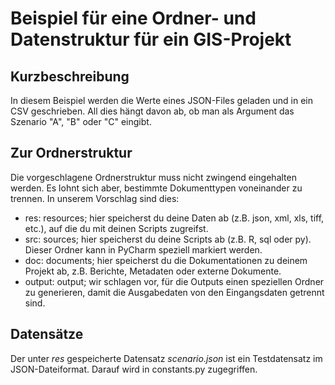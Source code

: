 # Beispiel für eine Ordner- und Datenstruktur für ein GIS-Projekt

## Kurzbeschreibung
In diesem Beispiel werden die Werte eines JSON-Files geladen und in ein CSV geschrieben. All dies hängt davon ab, ob man als Argument das Szenario "A", "B" oder "C" eingibt. 

## Zur Ordnerstruktur
Die vorgeschlagene Ordnerstruktur muss nicht zwingend eingehalten werden. Es lohnt sich aber, bestimmte Dokumenttypen voneinander zu trennen. In unserem Vorschlag sind dies:
- res: resources; hier speicherst du deine Daten ab (z.B. json, xml, xls, tiff, etc.), auf die du mit deinen Scripts zugreifst. 
- src: sources; hier speicherst du deine Scripts ab (z.B. R, sql oder py). Dieser Ordner kann in PyCharm speziell markiert werden. 
- doc: documents; hier speicherst du die Dokumentationen zu deinem Projekt ab, z.B. Berichte, Metadaten oder externe Dokumente. 
- output: output; wir schlagen vor, für die Outputs einen speziellen Ordner zu generieren, damit die Ausgabedaten von den Eingangsdaten getrennt sind. 

## Datensätze
Der unter *res* gespeicherte Datensatz *scenario.json* ist ein Testdatensatz im JSON-Dateiformat. Darauf wird in constants.py zugegriffen. 